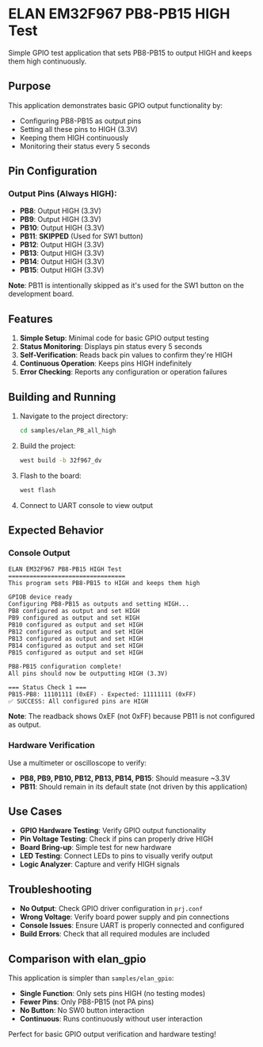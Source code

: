 # ELAN EM32F967 PB8-PB15 HIGH Test

Simple GPIO test application that sets PB8-PB15 to output HIGH and keeps them high continuously.

## Purpose

This application demonstrates basic GPIO output functionality by:
- Configuring PB8-PB15 as output pins
- Setting all these pins to HIGH (3.3V)
- Keeping them HIGH continuously
- Monitoring their status every 5 seconds

## Pin Configuration

### Output Pins (Always HIGH):
- **PB8**: Output HIGH (3.3V)
- **PB9**: Output HIGH (3.3V)  
- **PB10**: Output HIGH (3.3V)
- **PB11**: **SKIPPED** (Used for SW1 button)
- **PB12**: Output HIGH (3.3V)
- **PB13**: Output HIGH (3.3V)
- **PB14**: Output HIGH (3.3V)
- **PB15**: Output HIGH (3.3V)

**Note**: PB11 is intentionally skipped as it's used for the SW1 button on the development board.

## Features

1. **Simple Setup**: Minimal code for basic GPIO output testing
2. **Status Monitoring**: Displays pin status every 5 seconds
3. **Self-Verification**: Reads back pin values to confirm they're HIGH
4. **Continuous Operation**: Keeps pins HIGH indefinitely
5. **Error Checking**: Reports any configuration or operation failures

## Building and Running

1. Navigate to the project directory:
   ```bash
   cd samples/elan_PB_all_high
   ```

2. Build the project:
   ```bash
   west build -b 32f967_dv
   ```

3. Flash to the board:
   ```bash
   west flash
   ```

4. Connect to UART console to view output

## Expected Behavior

### Console Output
```
ELAN EM32F967 PB8-PB15 HIGH Test
=================================
This program sets PB8-PB15 to HIGH and keeps them high

GPIOB device ready
Configuring PB8-PB15 as outputs and setting HIGH...
PB8 configured as output and set HIGH
PB9 configured as output and set HIGH
PB10 configured as output and set HIGH
PB12 configured as output and set HIGH
PB13 configured as output and set HIGH
PB14 configured as output and set HIGH
PB15 configured as output and set HIGH

PB8-PB15 configuration complete!
All pins should now be outputting HIGH (3.3V)

=== Status Check 1 ===
PB15-PB8: 11101111 (0xEF) - Expected: 11111111 (0xFF)
✅ SUCCESS: All configured pins are HIGH
```

**Note**: The readback shows 0xEF (not 0xFF) because PB11 is not configured as output.

### Hardware Verification

Use a multimeter or oscilloscope to verify:
- **PB8, PB9, PB10, PB12, PB13, PB14, PB15**: Should measure ~3.3V
- **PB11**: Should remain in its default state (not driven by this application)

## Use Cases

- **GPIO Hardware Testing**: Verify GPIO output functionality
- **Pin Voltage Testing**: Check if pins can properly drive HIGH
- **Board Bring-up**: Simple test for new hardware
- **LED Testing**: Connect LEDs to pins to visually verify output
- **Logic Analyzer**: Capture and verify HIGH signals

## Troubleshooting

- **No Output**: Check GPIO driver configuration in `prj.conf`
- **Wrong Voltage**: Verify board power supply and pin connections
- **Console Issues**: Ensure UART is properly connected and configured
- **Build Errors**: Check that all required modules are included

## Comparison with elan_gpio

This application is simpler than `samples/elan_gpio`:
- **Single Function**: Only sets pins HIGH (no testing modes)
- **Fewer Pins**: Only PB8-PB15 (not PA pins)
- **No Button**: No SW0 button interaction
- **Continuous**: Runs continuously without user interaction

Perfect for basic GPIO output verification and hardware testing!
